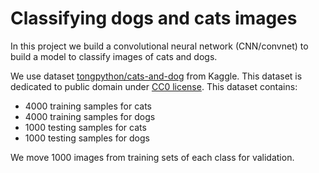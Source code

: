 # Classifying dogs and cats images

In this project we build a convolutional neural network (CNN/convnet) to build a model to classify images of cats and dogs.

We use dataset [tongpython/cats-and-dog](https://www.kaggle.com/tongpython/cat-and-dog) from Kaggle.
This dataset is dedicated to public domain under [CC0 license](https://creativecommons.org/publicdomain/zero/1.0/).
This dataset contains:

- 4000 training samples for cats
- 4000 training samples for dogs
- 1000 testing samples for cats
- 1000 testing samples for dogs

We move 1000 images from training sets of each class for validation.
